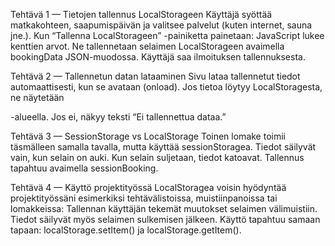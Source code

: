 Tehtävä 1 — Tietojen tallennus LocalStorageen
Käyttäjä syöttää matkakohteen, saapumispäivän ja valitsee palvelut (kuten internet, sauna jne.).
Kun “Tallenna LocalStorageen” -painiketta painetaan:
JavaScript lukee kenttien arvot.
Ne tallennetaan selaimen LocalStorageen avaimella bookingData JSON-muodossa.
Käyttäjä saa ilmoituksen tallennuksesta.

Tehtävä 2 — Tallennetun datan lataaminen
Sivu lataa tallennetut tiedot automaattisesti, kun se avataan (onload).
Jos tietoa löytyy LocalStoragesta, ne näytetään <div id="sessionData"> -alueella.
Jos ei, näkyy teksti “Ei tallennettua dataa.”

Tehtävä 3 — SessionStorage vs LocalStorage
Toinen lomake toimii täsmälleen samalla tavalla, mutta käyttää sessionStoragea.
Tiedot säilyvät vain, kun selain on auki.
Kun selain suljetaan, tiedot katoavat.
Tallennus tapahtuu avaimella sessionBooking.

Tehtävä 4 — Käyttö projektityössä
LocalStoragea voisin hyödyntää projektityössäni esimerkiksi tehtävälistoissa, muistiinpanoissa tai lomakkeissa:
Tallennan käyttäjän tekemät muutokset selaimen välimuistiin.
Tiedot säilyvät myös selaimen sulkemisen jälkeen.
Käyttö tapahtuu samaan tapaan: localStorage.setItem() ja localStorage.getItem().